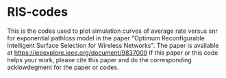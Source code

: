 # RIS-codes
This is the codes used to plot simulation curves of average rate versus snr for exponential pathloss model in the paper "Optimum Reconfigurable Intelligent Surface Selection for Wireless Networks". The paper is available at https://ieeexplore.ieee.org/document/9837009
If this paper or this code helps your work, please cite this paper and do the corresponding acklowdegment for the paper or codes. 
